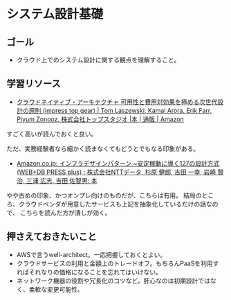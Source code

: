 # システム設計基礎

## ゴール

- クラウド上でのシステム設計に関する観点を理解すること。

## 学習リソース

- [クラウドネイティブ・アーキテクチャ 可用性と費用対効果を極める次世代設計の原則 \(impress top gear\) \| Tom Laszewski, Kamal Arora, Erik Farr, Piyum Zonooz, 株式会社トップスタジオ \|本 \| 通販 \| Amazon](https://www.amazon.co.jp/%E3%82%AF%E3%83%A9%E3%82%A6%E3%83%89%E3%83%8D%E3%82%A4%E3%83%86%E3%82%A3%E3%83%96%E3%83%BB%E3%82%A2%E3%83%BC%E3%82%AD%E3%83%86%E3%82%AF%E3%83%81%E3%83%A3-%E5%8F%AF%E7%94%A8%E6%80%A7%E3%81%A8%E8%B2%BB%E7%94%A8%E5%AF%BE%E5%8A%B9%E6%9E%9C%E3%82%92%E6%A5%B5%E3%82%81%E3%82%8B%E6%AC%A1%E4%B8%96%E4%BB%A3%E8%A8%AD%E8%A8%88%E3%81%AE%E5%8E%9F%E5%89%87-impress-top-gear/dp/4295007757)

すごく高いが読んでおくと良い。

ただ、実務経験者なら細かく読まなくてもどうとでもなる印象がある。

- [Amazon\.co\.jp: インフラデザインパターン ~安定稼動に導く127の設計方式 \(WEB\+DB PRESS plus\) : 株式会社NTTデータ, 杉原 健郎, 吉田 一幸, 岩崎 賢治, 三浦 広志, 吉田 佐智男: 本](https://www.amazon.co.jp/%E3%82%A4%E3%83%B3%E3%83%95%E3%83%A9%E3%83%87%E3%82%B6%E3%82%A4%E3%83%B3%E3%83%91%E3%82%BF%E3%83%BC%E3%83%B3-%E5%AE%89%E5%AE%9A%E7%A8%BC%E5%8B%95%E3%81%AB%E5%B0%8E%E3%81%8F127%E3%81%AE%E8%A8%AD%E8%A8%88%E6%96%B9%E5%BC%8F-WEB-PRESS-plus/dp/4774162868)

やや古めの印象、かつオンプレ向けのものだが、こちらは有用。
結局のところ、クラウドベンダが用意したサービスも上記を抽象化しているだけの話なので、
こちらを読んだ方が潰しが効く。

## 押さえておきたいこと

- AWSで言うwell-architect。一応把握しておくとよい。
- クラウドサービスの利用と金額上のトレードオフ。もちろんPaaSを利用すればそれなりの価格になることを忘れてはいけない。
- ネットワーク機器の役割や冗長化のコツなど。肝心なのは初期設計ではなく、柔軟な変更可能性。